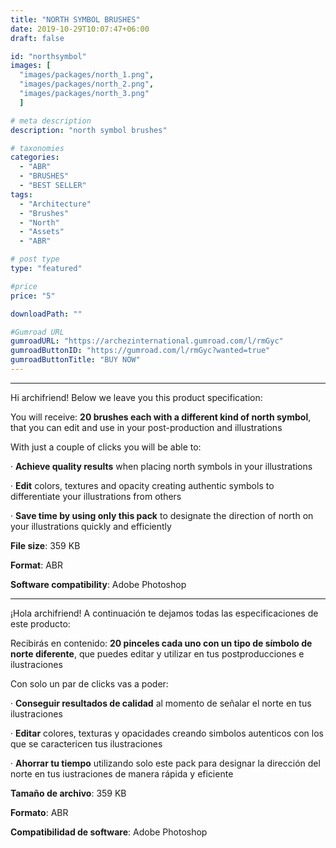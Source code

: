 ```yaml
---
title: "NORTH SYMBOL BRUSHES"
date: 2019-10-29T10:07:47+06:00
draft: false

id: "northsymbol"
images: [
  "images/packages/north_1.png",
  "images/packages/north_2.png",
  "images/packages/north_3.png"
  ]

# meta description
description: "north symbol brushes"

# taxonomies
categories:
  - "ABR"
  - "BRUSHES"
  - "BEST SELLER"
tags:
  - "Architecture"
  - "Brushes"
  - "North"
  - "Assets"
  - "ABR"

# post type
type: "featured"

#price
price: "5"

downloadPath: ""

#Gumroad URL
gumroadURL: "https://archezinternational.gumroad.com/l/rmGyc"
gumroadButtonID: "https://gumroad.com/l/rmGyc?wanted=true"
gumroadButtonTitle: "BUY NOW"
---
```


___

Hi archifriend! Below we leave you this product specification:

You will receive: **20 brushes each with a different kind of north symbol**, that you can edit and use in your post-production and illustrations

With just a couple of clicks you will be able to:

· **Achieve quality results** when placing north symbols in your illustrations

· **Edit** colors, textures and opacity creating authentic symbols to differentiate your illustrations from others

· **Save time by using only this pack** to designate the direction of north on your illustrations quickly and efficiently

**File size**: 359 KB

**Format**: ABR

**Software compatibility**: Adobe Photoshop

_____

¡Hola archifriend! A continuación te dejamos todas las especificaciones de este producto:

Recibirás en contenido: **20 pinceles cada uno con un tipo de símbolo de norte diferente**, que puedes editar y utilizar en tus postproducciones e ilustraciones

Con solo un par de clicks vas a poder:

· **Conseguir resultados de calidad** al momento de señalar el norte en tus ilustraciones

· **Editar** colores, texturas y opacidades creando simbolos autenticos con los que se caractericen tus ilustraciones

· **Ahorrar tu tiempo** utilizando solo este pack para designar la dirección del norte en tus iustraciones de manera rápida y eficiente

**Tamaño de archivo**: 359 KB

**Formato**: ABR

**Compatibilidad de software**: Adobe Photoshop
